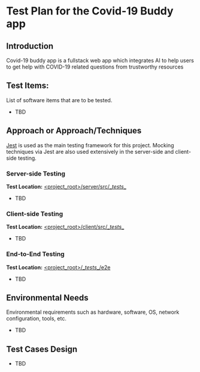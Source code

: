 # Test Plan for the Covid-19 Buddy app

## Introduction
Covid-19 buddy app is a fullstack web app which integrates AI to help users to get help with COVID-19 related questions from trustworthy resources

## Test Items:
List of software items that are to be tested.
* TBD

## Approach or Approach/Techniques
[Jest](https://jestjs.io/) is used as the main testing framework for this project. Mocking techniques via Jest are also used extensively in the server-side and client-side testing.

### Server-side Testing
**Test Location:** [<project_root>/server/src/\__tests__](./server/src/__tests__/)
* TBD


### Client-side Testing
**Test Location:** [<project_root>/client/src/\__tests__](./client/src/__tests__/)
* TBD

### End-to-End Testing
**Test Location:** [<project_root>/\__tests__/e2e](./__tests__/e2e/)
* TBD

## Environmental Needs
Environmental requirements such as hardware, software, OS, network configuration, tools, etc.
* TBD

## Test Cases Design
* TBD


